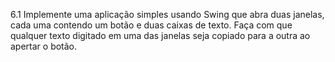 6.1 Implemente uma aplicação simples usando Swing
que abra duas janelas, cada uma contendo um botão
e duas caixas de texto. Faça com que qualquer texto
digitado em uma das janelas seja copiado para a
outra ao apertar o botão.
